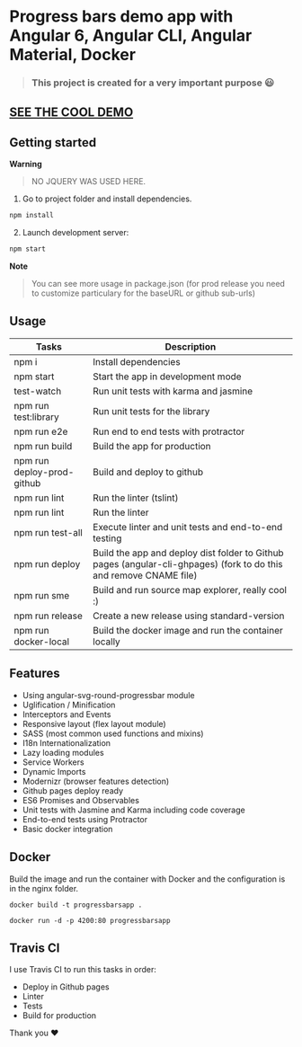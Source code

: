 # Progress bars demo app with Angular 6, Angular CLI, Angular Material, Docker

> ### This project is created for a very important purpose :smiley:

## [SEE THE COOL DEMO](https://frxception.github.io/progress-bar-demo-app/)

## Getting started

**Warning**

> NO JQUERY WAS USED HERE.

1. Go to project folder and install dependencies.
 ```bash
 npm install
 ```

2. Launch development server:
 ```bash
 npm start
 ```



**Note**

> You can see more usage in package.json (for prod release you need to customize particulary for the baseURL or github sub-urls)

## Usage

Tasks                    | Description
-------------------------|---------------------------------------------------------------------------------------
npm i                    | Install dependencies
npm start                | Start the app in development mode
test-watch             | Run unit tests with karma and jasmine
npm run test:library     | Run unit tests for the library
npm run e2e              | Run end to end tests with protractor
npm run build            | Build the app for production
npm run deploy-prod-github   | Build and deploy to github
npm run lint             | Run the linter (tslint)
npm run lint    | Run the linter
npm run test-all               | Execute linter and unit tests and end-to-end testing
npm run deploy           | Build the app and deploy dist folder to Github pages (angular-cli-ghpages) (fork to do this and remove CNAME file)
npm run sme              | Build and run source map explorer, really cool :)
npm run release          | Create a new release using standard-version
npm run docker-local         | Build the docker image and run the container locally

## Features

* Using angular-svg-round-progressbar module
* Uglification / Minification
* Interceptors and Events 
* Responsive layout (flex layout module)
* SASS (most common used functions and mixins)
* I18n Internationalization
* Lazy loading modules
* Service Workers
* Dynamic Imports
* Modernizr (browser features detection)
* Github pages deploy ready
* ES6 Promises and Observables
* Unit tests with Jasmine and Karma including code coverage
* End-to-end tests using Protractor
* Basic docker integration

## Docker

Build the image and run the container with Docker and the configuration is in the nginx folder.

`docker build -t progressbarsapp .`

`docker run -d -p 4200:80 progressbarsapp`


## Travis CI

I use Travis CI to run this tasks in order:
* Deploy in Github pages
* Linter
* Tests
* Build for production


Thank you :heart: